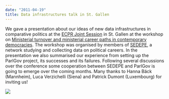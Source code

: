 ```yaml
---
date: "2011-04-19"
title: Data infrastructures talk in St. Gallen
---
```


We gave a presentation about our ideas of new data infrastructures in comparative politics at the [ECPR Joint Session](http://www.ecprnet.eu/joint_sessions/) in St. Gallen at the workshop on [Ministerial turnover and ministerial career paths in contemporary democracies](http://www.ecprnet.eu/joint_sessions/st_gallen/workshop_details.asp?workshopID=6). The workshop was organised by members of [SEDEPE](http://sedepe.net/), a network studying and collecting data on political careers. In the presentation we also summarised our experience from setting up the ParlGov project, its successes and its failures. Following several discussions over the conference some cooperation between SEDEPE and ParlGov is going to emerge over the coming months. Many thanks to Hanna Bäck (Mannheim), Luca Verzichelli (Siena) and Patrick Dumont (Luxembourg) for inviting us!

![](/images/parliament-european-union.jpg)
